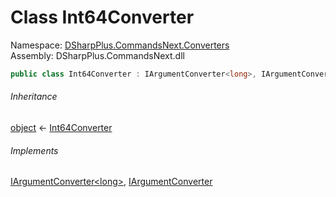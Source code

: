 # Class Int64Converter

Namespace: [DSharpPlus.CommandsNext.Converters](DSharpPlus.CommandsNext.Converters.md)  
Assembly: DSharpPlus.CommandsNext.dll

```csharp
public class Int64Converter : IArgumentConverter<long>, IArgumentConverter
```

###### Inheritance

[object](https://learn.microsoft.com/dotnet/api/system.object) ← 
[Int64Converter](DSharpPlus.CommandsNext.Converters.Int64Converter.md)

###### Implements

[IArgumentConverter<long\>](DSharpPlus.CommandsNext.Converters.IArgumentConverter\-1.md), 
[IArgumentConverter](DSharpPlus.CommandsNext.Converters.IArgumentConverter.md)

